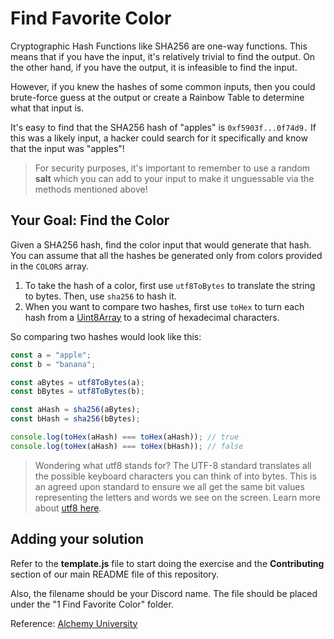 # Find Favorite Color

Cryptographic Hash Functions like SHA256 are one-way functions. This means that if you have the input, it's relatively trivial to find the output. On the other hand, if you have the output, it is infeasible to find the input.
 

However, if you knew the hashes of some common inputs, then you could brute-force guess at the output or create a Rainbow Table to determine what that input is.
 

It's easy to find that the SHA256 hash of "apples" is ``0xf5903f...0f74d9.`` If this was a likely input, a hacker could search for it specifically and know that the input was "apples"!

> For security purposes, it's important to remember to use a random **salt** which you can add to your input to make it unguessable via the methods mentioned above!

## Your Goal: Find the Color

Given a SHA256 hash, find the color input that would generate that hash. You can assume that all the hashes be generated only from colors provided in the  `COLORS`  array.

1.  To take the hash of a color, first use  `utf8ToBytes`  to translate the string to bytes. Then, use  `sha256`  to hash it.
2.  When you want to compare two hashes, first use  `toHex`  to turn each hash from a  [Uint8Array](https://developer.mozilla.org/en-US/docs/Web/JavaScript/Reference/Global_Objects/Uint8Array)  to a string of hexadecimal characters.

So comparing two hashes would look like this:

```javascript
const a = "apple";
const b = "banana";

const aBytes = utf8ToBytes(a);
const bBytes = utf8ToBytes(b);

const aHash = sha256(aBytes);
const bHash = sha256(bBytes);

console.log(toHex(aHash) === toHex(aHash)); // true
console.log(toHex(aHash) === toHex(bHash)); // false
```

>Wondering what utf8 stands for? The UTF-8 standard translates all the possible keyboard characters you can think of into bytes. This is an agreed upon standard to ensure we all get the same bit values representing the letters and words we see on the screen. Learn more about [utf8 here](https://en.wikipedia.org/wiki/UTF-8).

## Adding your solution

Refer to the **template.js** file to start doing the exercise and the **Contributing** section of our main README file of this repository.

Also, the filename should be your Discord name. The file should be placed under the "1 Find Favorite Color" folder. 

Reference: [Alchemy University](https://university.alchemy.com/course/ethereum/sc/6317afca5216a46480f65674/stage/6317afca5216a46480f65677)